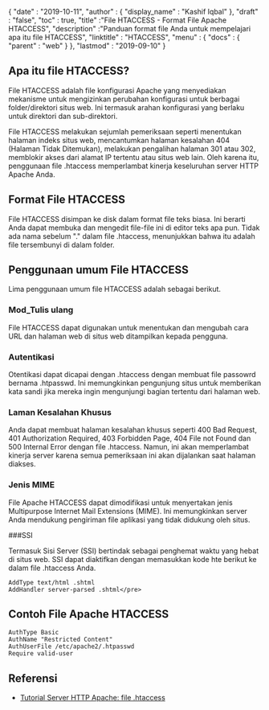 {
  "date" : "2019-10-11",
  "author" : {
    "display_name" : "Kashif Iqbal"
},
  "draft" : "false",
  "toc" : true,
  "title" :"File HTACCESS - Format File Apache HTACCESS",
  "description" :"Panduan format file Anda untuk mempelajari apa itu file HTACCESS",
  "linktitle" : "HTACCESS",
  "menu" : {
    "docs" : {
      "parent" : "web"
}
},
  "lastmod" : "2019-09-10"
}

## Apa itu file HTACCESS?

File HTACCESS adalah file konfigurasi Apache yang menyediakan mekanisme untuk mengizinkan perubahan konfigurasi untuk berbagai folder/direktori situs web. Ini termasuk arahan konfigurasi yang berlaku untuk direktori dan sub-direktori.

File HTACCESS melakukan sejumlah pemeriksaan seperti menentukan halaman indeks situs web, mencantumkan halaman kesalahan 404 (Halaman Tidak Ditemukan), melakukan pengalihan halaman 301 atau 302, memblokir akses dari alamat IP tertentu atau situs web lain. Oleh karena itu, penggunaan file .htaccess memperlambat kinerja keseluruhan server HTTP Apache Anda.

## Format File HTACCESS

File HTACCESS disimpan ke disk dalam format file teks biasa. Ini berarti Anda dapat membuka dan mengedit file-file ini di editor teks apa pun. Tidak ada nama sebelum "." dalam file .htaccess, menunjukkan bahwa itu adalah file tersembunyi di dalam folder.

## Penggunaan umum File HTACCESS

Lima penggunaan umum file HTACCESS adalah sebagai berikut.

### Mod_Tulis ulang

File HTACCESS dapat digunakan untuk menentukan dan mengubah cara URL dan halaman web di situs web ditampilkan kepada pengguna.

### Autentikasi

Otentikasi dapat dicapai dengan .htaccess dengan membuat file passowrd bernama .htpasswd. Ini memungkinkan pengunjung situs untuk memberikan kata sandi jika mereka ingin mengunjungi bagian tertentu dari halaman web.

### Laman Kesalahan Khusus

Anda dapat membuat halaman kesalahan khusus seperti 400 Bad Request, 401 Authorization Required, 403 Forbidden Page, 404 File not Found dan 500 Internal Error dengan file .htaccess. Namun, ini akan memperlambat kinerja server karena semua pemeriksaan ini akan dijalankan saat halaman diakses.

### Jenis MIME

File Apache HTACCESS dapat dimodifikasi untuk menyertakan jenis Multipurpose Internet Mail Extensions (MIME). Ini memungkinkan server Anda mendukung pengiriman file aplikasi yang tidak didukung oleh situs.

###SSI

Termasuk Sisi Server (SSI) bertindak sebagai penghemat waktu yang hebat di situs web. SSI dapat diaktifkan dengan memasukkan kode hte berikut ke dalam file .htaccess Anda.

```
AddType text/html .shtml
AddHandler server-parsed .shtml</pre>
```

## Contoh File Apache HTACCESS

```
AuthType Basic
AuthName "Restricted Content"
AuthUserFile /etc/apache2/.htpasswd
Require valid-user
```

## Referensi

* [Tutorial Server HTTP Apache: file .htaccess](https://httpd.apache.org/docs/current/howto/htaccess.html)


